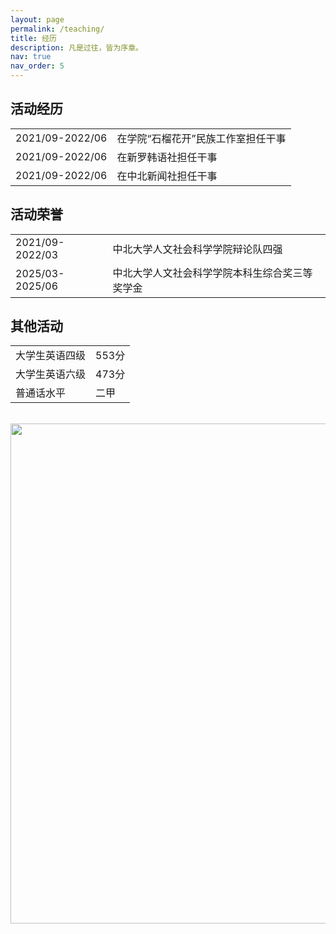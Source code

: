 ```yaml
---
layout: page
permalink: /teaching/
title: 经历
description: 凡是过往，皆为序章。
nav: true
nav_order: 5
---
```


## 活动经历

<table style="border: none; border-collapse: collapse;">
  <tr>
    <td style="border: none; text-align="center">2021/09-2022/06</td>
    <td style="border: none;text-align="center">在学院“石榴花开”民族工作室担任干事</td>
  </tr>
  <tr>
    <td style="border: none;text-align="center">2021/09-2022/06</td>
    <td style="border: none;text-align="center">在新罗韩语社担任干事</td>
  </tr>
  <tr>
    <td style="border: none;text-align="center">2021/09-2022/06</td>
    <td style="border: none;text-align="center">在中北新闻社担任干事</td>
  </tr>
</table>

## 活动荣誉

<table style="border: none; border-collapse: collapse;">
  <tr>
    <td style="border: none;text-align="center">2021/09-2022/03</td>
    <td style="border: none;text-align="center">中北大学人文社会科学学院辩论队四强</td>
  </tr>
  <tr>
    <td style="border: none;text-align="center">2025/03-2025/06</td>
    <td style="border: none;text-align="center">中北大学人文社会科学学院本科生综合奖三等奖学金
</td>
  </tr>
</table>

## 其他活动
<table style="border: none; border-collapse: collapse;">
  <tr>
    <td style="border: none;text-align="center">大学生英语四级</td>
    <td style="border: none;text-align="center">553分</td>
  </tr>
  <tr>
    <td style="border: none;text-align="center">大学生英语六级</td>
    <td style="border: none;text-align="center">473分</td>
  </tr>
  <tr>
    <td style="border: none;text-align="center">普通话水平</td>
    <td style="border: none;text-align="center">二甲</td>
  </tr>
</table>

<br>
<a href="https://github.com/SocratesClub/SocratesClub.github.io/edit/master/_pages/teaching.md">
  <img src="https://user-images.githubusercontent.com/543384/192227995-fdb3a693-2f68-4dc4-b9bd-06053066322f.png" width = "800" align="middle" />
</a>
<br>



